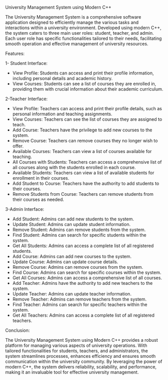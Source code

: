 University Management System using Modern C++

The University Management System is a comprehensive software application designed to efficiently manage the various tasks and interactions within a university environment. Developed using modern C++, the system caters to three main user roles: student, teacher, and admin. Each user role has specific functionalities tailored to their needs, facilitating smooth operation and effective management of university resources.

Features:

1- Student Interface:

  - View Profile: Students can access and print their profile information, including personal details and academic history.
  - View Courses: Students can see a list of courses they are enrolled in, providing them with crucial information about their academic curriculum.
    
2-Teacher Interface:
  
  - View Profile: Teachers can access and print their profile details, such as personal information and teaching assignments.
  - View Courses: Teachers can see the list of courses they are assigned to teach.
  - Add Course: Teachers have the privilege to add new courses to the system.
  - Remove Course: Teachers can remove courses they no longer wish to offer.
  - Available Courses: Teachers can view a list of courses available for teaching.
  - All Courses with Students: Teachers can access a comprehensive list of all courses along with the students enrolled in each course.
  - Available Students: Teachers can view a list of available students for enrollment in their courses.
  - Add Student to Course: Teachers have the authority to add students to their courses.
  - Remove Students from Course: Teachers can remove students from their courses as needed.
    
3-Admin Interface:

  - Add Student: Admins can add new students to the system.
  - Update Student: Admins can update student information.
  - Remove Student: Admins can remove students from the system.
  - Find Student: Admins can search for specific students within the system.
  - Get All Students: Admins can access a complete list of all registered students.
  - Add Course: Admins can add new courses to the system.
  - Update Course: Admins can update course details.
  - Remove Course: Admins can remove courses from the system.
  - Find Course: Admins can search for specific courses within the system.
  - Get All Courses: Admins can access a comprehensive list of all courses.
  - Add Teacher: Admins have the authority to add new teachers to the system.
  - Update Teacher: Admins can update teacher information.
  - Remove Teacher: Admins can remove teachers from the system.
  - Find Teacher: Admins can search for specific teachers within the system.
  - Get All Teachers: Admins can access a complete list of all registered teachers.
    
Conclusion:

The University Management System using Modern C++ provides a robust platform for managing various aspects of university operations. With tailored functionalities for students, teachers, and administrators, the system streamlines processes, enhances efficiency and ensures smooth communication within the university community. By leveraging the power of modern C++, the system delivers reliability, scalability, and performance, making it an invaluable tool for effective university management.
